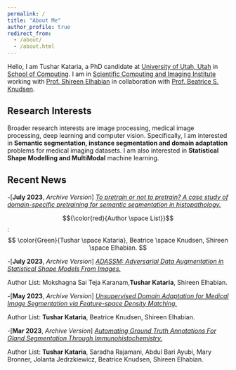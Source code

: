 ```yaml
---
permalink: /
title: "About Me"
author_profile: true
redirect_from: 
  - /about/
  - /about.html
---
```



Hello, I am Tushar Kataria, a PhD candidate at [University of Utah, Utah](https://www.utah.edu/) in [School of Computing](https://www.cs.utah.edu/). I am in [Scientific Computing and Imaging Institute](https://www.sci.utah.edu/) working with [Prof. Shireen Elhabian](https://www.sci.utah.edu/~shireen/) in collaboration with [Prof. Beatrice S. Knudsen](https://healthcare.utah.edu/fad/mddetail.php?physicianID=u6028236#tabAcademic). 

Research Interests
------
Broader research interests are image processing, medical image processing, deep learning and computer vision. Specifically, I am interested in **Semantic segmentation, instance segmentation and domain adaptation** problems for medical imaging datasets. I am also interested in **Statistical Shape Modelling and MultiModal** machine learning.

Recent News
------
-[**July 2023**, *Archive Version*] [*To pretrain or not to pretrain? A case study of domain-specific pretraining for semantic segmentation in histopathology.*](https://arxiv.org/abs/2307.03275)

$${\color{red}{Author \space List}}$$: $$ \color{Green}{Tushar \space Kataria}, Beatrice \space Knudsen, Shireen \space Elhabian. $$

-[**July 2023**, *Archive Version*] [*ADASSM: Adversarial Data Augmentation in Statistical Shape Models From Images.*](https://arxiv.org/abs/2307.03273)

Author List: Mokshagna Sai Teja Karanam,**Tushar Kataria**, Shireen Elhabian.

-[**May 2023**, *Archive Version*] [*Unsupervised Domain Adaptation for Medical Image Segmentation via Feature-space Density Matching.*](https://arxiv.org/abs/2305.05789)

Author List: **Tushar Kataria**, Beatrice Knudsen, Shireen Elhabian.

-[**Mar 2023**, *Archive Version*] [*Automating Ground Truth Annotations For Gland Segmentation Through Immunohistochemistry.*](https://www.researchsquare.com/article/rs-2600534/v1)

Author List: **Tushar Kataria**, Saradha Rajamani, Abdul Bari Ayubi, Mary Bronner, Jolanta Jedrzkiewicz, Beatrice Knudsen, Shireen Elhabian. 




